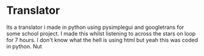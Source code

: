 # Translator
 Its a translator i made in python using pysimplegui and googletrans for some school project. I made this whilst listening to across the stars on loop for 7 hours.
 I don't know what the hell is using html but yeah this was coded in python.
 Nut
